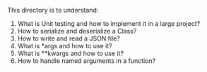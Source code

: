 This directory is to understand:
1. What is Unit testing and how to implement it in a large project?
2. How to serialize and deserialize a Class?
3. How to write and read a JSON file?
4. What is *args and how to use it?
5. What is **kwargs and how to use it?
6. How to handle named arguments in a function?
